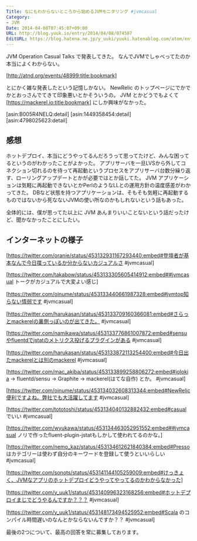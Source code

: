 ```yaml
---
Title: なにもわからないところから始めるJVMモニタリング #jvmcasual
Category:
- JVM
Date: 2014-04-08T07:45:07+09:00
URL: http://blog.yuuk.io/entry/2014/04/08/074507
EditURL: https://blog.hatena.ne.jp/y_uuki/yuuki.hatenablog.com/atom/entry/12921228815721531970
---
```


JVM Operation Casual Talks で発表してきた。
なんでJVMでしゃべってたのか本当によくわからない。

[http://atnd.org/events/48999:title:bookmark]

<div style="width:80%">
<script async class="speakerdeck-embed" data-id="056ecaa0a0d0013156b3322d8ebd0734" data-ratio="1.33333333333333" src="//speakerdeck.com/assets/embed.js"></script>
</div>

とにかく雑な発表したという記憶しかない。
NewRelic のトップページにでかでかとおっさんでてきて印象悪いとかそういうの。
JVM とかどうでもよくて [https://mackerel.io:title:bookmark] にしか興味がなかった。

[asin:B005R4NELQ:detail]
[asin:1449358454:detail]
[asin:4798025623:detail]

## 感想

ホットデプロイ、本当にどうやってるんだろうって思ってたけど、みんな困ってるというのがわかったことがよかった。
アプリサーバを一旦LVSから外してコネクション切れるのを待って再起動というプロセスをアプリサーバ台数分繰り返す、ローリングアップデートとかが必要ではとか話してた。
JVM アプリケーションは気軽に再起動できないとかPerlのようなLLとの運用方針の温度感差がわかってきた。
DBなど状態を持つアプリケーションは、そもそも気軽に再起動するものではないから死なないJVMの使い所なのかもしれないという話もあった。

全体的には、僕が思ってた以上に JVM あんまりいいことないという話だったけど、聞かなかったことにしたい。

## インターネットの様子

[https://twitter.com/oranie/status/453132931167293440:embed#登壇者が基本なんで今日喋っているか分からないカジュアルさ  #jvmcasual]

[https://twitter.com/takabow/status/453133305605414912:embed##jvmcasual トークがカジュアルで大変よい感じ]

[https://twitter.com/oinume/status/453133440661987328:embed#jvmtop知らない情弱です #jvmcasual]

[https://twitter.com/harukasan/status/453133709160366081:embed#さらっとmackerelの裏側っぽいのが出てきた。 #jvmcasual]

[https://twitter.com/namikawa/status/453133776861007872:embed#sensuやfluentdでjstatのメトリクス投げるプラグインがある #jvmcasual]

[https://twitter.com/harukasan/status/453133872113254400:embed#今日出たmackerelとは別のmackerel #jvmcasual]

[https://twitter.com/mac_akiba/status/453133899258806272:embed#jolokia → fluentd/sensu → Graphite → mackerel(はてな自作) とか。 #jvmcasual]

[https://twitter.com/oinume/status/453134032608313344:embed#NewRelic便利ですよね。弊社でも大活躍してます #jvmcasual]

[https://twitter.com/tototoshi/status/453134040132882432:embed#casual でいい #jvmcasual]

[https://twitter.com/wyukawa/status/453134463052951552:embed##jvmcasual ノリで作ったfluent-plugin-jstatもしかして使われてるのかな。]

[https://twitter.com/nemo_kaz/status/453134612621840384:embed#Presso はカテゴリーは使わず自分のキーワードを登録して使うといいらしい #jvmcasual]

[https://twitter.com/sonots/status/453141144105259009:embed#けっきょく、JVMなアプリのホットデプロイどうやってやってるのかわからなかった]

[https://twitter.com/y_uuk1/status/453140996323168256:embed#ホットデプロイまじでどうやるんですか？？？ #jvmcasual]

[https://twitter.com/y_uuk1/status/453148173494525952:embed#Scala のコンパイル時間遅いのなんとかならないんですか？？ #jvmcasual]

最後の2つについて、最高の回答を常に募集しております。
